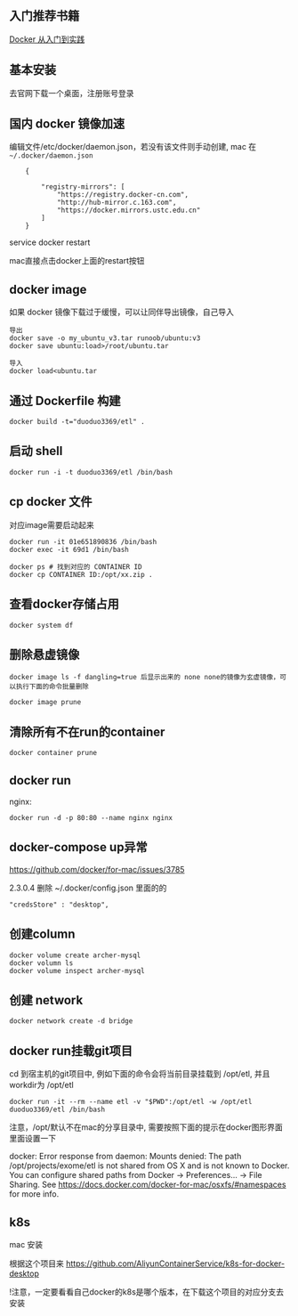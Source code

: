 入门推荐书籍
---

[Docker 从入门到实践](https://yeasy.gitbook.io/docker_practice/)


基本安装
---

去官网下载一个桌面，注册账号登录


国内 docker 镜像加速
----

编辑文件/etc/docker/daemon.json，若没有该文件则手动创建, mac 在 `~/.docker/daemon.json`

		{

			"registry-mirrors": [
				"https://registry.docker-cn.com",
				"http://hub-mirror.c.163.com",
				"https://docker.mirrors.ustc.edu.cn"
			]
		}


service docker restart

mac直接点击docker上面的restart按钮


docker image
---
如果 docker 镜像下载过于缓慢，可以让同伴导出镜像，自己导入

    导出
    docker save -o my_ubuntu_v3.tar runoob/ubuntu:v3
    docker save ubuntu:load>/root/ubuntu.tar

    导入
    docker load<ubuntu.tar


通过 Dockerfile 构建
---
    docker build -t="duoduo3369/etl" .


启动 shell
---

    docker run -i -t duoduo3369/etl /bin/bash


cp docker 文件
---

对应image需要启动起来

    docker run -it 01e651890836 /bin/bash
    docker exec -it 69d1 /bin/bash

    docker ps # 找到对应的 CONTAINER ID
    docker cp CONTAINER ID:/opt/xx.zip .


查看docker存储占用
---

    docker system df


删除悬虚镜像
---
    docker image ls -f dangling=true 后显示出来的 none none的镜像为玄虚镜像，可以执行下面的命令批量删除

    docker image prune


清除所有不在run的container
---

    docker container prune


docker run
---

nginx:

    docker run -d -p 80:80 --name nginx nginx


docker-compose up异常
---

https://github.com/docker/for-mac/issues/3785

2.3.0.4 删除 ~/.docker/config.json 里面的的

    "credsStore" : "desktop",


创建column
---

    docker volume create archer-mysql
    docker volumn ls
    docker volume inspect archer-mysql


创建 network
---

    docker network create -d bridge

docker run挂载git项目
---
cd 到宿主机的git项目中, 例如下面的命令会将当前目录挂载到 /opt/etl, 并且workdir为 /opt/etl

	docker run -it --rm --name etl -v "$PWD":/opt/etl -w /opt/etl duoduo3369/etl /bin/bash

注意，/opt/默认不在mac的分享目录中, 需要按照下面的提示在docker图形界面里面设置一下

docker: Error response from daemon: Mounts denied:
The path /opt/projects/exome/etl
is not shared from OS X and is not known to Docker.
You can configure shared paths from Docker -> Preferences... -> File Sharing.
See https://docs.docker.com/docker-for-mac/osxfs/#namespaces for more info.


k8s
---

mac 安装

根据这个项目来 https://github.com/AliyunContainerService/k8s-for-docker-desktop

!注意，一定要看看自己docker的k8s是哪个版本，在下载这个项目的对应分支去安装
